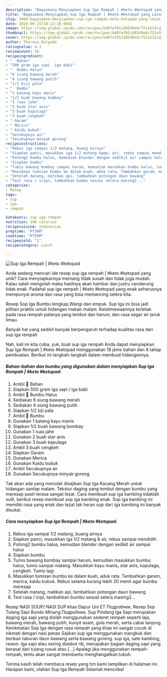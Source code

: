 ```yaml
---
description: "Bagaimana Menyiapkan Sup Iga Rempah | #keto #ketopad yang Lezat"
title: "Bagaimana Menyiapkan Sup Iga Rempah | #keto #ketopad yang Lezat"
slug: 3468-bagaimana-menyiapkan-sup-iga-rempah-keto-ketopad-yang-lezat
date: 2020-09-25T10:12:10.604Z
image: https://img-global.cpcdn.com/recipes/bd8fefb51d8549e0/751x532cq70/sup-iga-rempah-keto-ketopad-foto-resep-utama.jpg
thumbnail: https://img-global.cpcdn.com/recipes/bd8fefb51d8549e0/751x532cq70/sup-iga-rempah-keto-ketopad-foto-resep-utama.jpg
cover: https://img-global.cpcdn.com/recipes/bd8fefb51d8549e0/751x532cq70/sup-iga-rempah-keto-ketopad-foto-resep-utama.jpg
author: Theresa Delgado
ratingvalue: 4.1
reviewcount: 10
recipeingredient:
- "  Bahan"
- "500 gram iga sapi  iga babi"
- "  Bumbu Halus"
- "6 siung bawang merah"
- "4 siung bawang putih"
- "1/2 biji pala"
- "  Bumbu"
- "1 batang kayu manis"
- "1/2 buah bawang bombay"
- "1 ruas jahe"
- "2 buah star anis"
- "3 buah kapulaga"
- "3 buah cengkeh"
- " Garam"
- " Merica"
- " Kaldu bubuk"
- "Secukupnya air"
- "Secukupnya minyak goreng"
recipeinstructions:
- "Rebus iga sampai 1/2 matang, buang airnya"
- "Siapkan panci, masukkan iga 1/2 matang &amp; air, rebus sampai mendidih"
- "Potong2 bumbu halus, kemudian blender dengan sedikit air sampai halus"
- "Siapkan bumbu"
- "Tumis bawang bombay sampai harum, kemudian masukkan bumbu halus, tumis sampai matang. Masukkan kayu manis, star anis, kapulaga, cengkeh. Tumis lagi."
- "Masukkan tumisan bumbu ke dalam kuah, aduk rata. Tambahkan garam, merica, kaldu bubuk. Rebus selama kurang lebih 20 menit agar bumbu meresap"
- "Setelah matang, matikan api, tambahkan potongan daun bawang"
- "Test rasa / icipi, tambahkan bumbu sesuai selera masing2..."
categories:
- Resep
tags:
- sup
- iga
- rempah

katakunci: sup iga rempah 
nutrition: 196 calories
recipecuisine: Indonesian
preptime: "PT34M"
cooktime: "PT58M"
recipeyield: "1"
recipecategory: Lunch

---
```



![Sup Iga Rempah | #keto #ketopad](https://img-global.cpcdn.com/recipes/bd8fefb51d8549e0/751x532cq70/sup-iga-rempah-keto-ketopad-foto-resep-utama.jpg)

Anda sedang mencari ide resep sup iga rempah | #keto #ketopad yang unik? Cara menyiapkannya memang tidak susah dan tidak juga mudah. Kalau salah mengolah maka hasilnya akan hambar dan justru cenderung tidak enak. Padahal sup iga rempah | #keto #ketopad yang enak seharusnya mempunyai aroma dan rasa yang bisa memancing selera kita.

Resep Sop Iga Bumbu lengkap,Wangi dan empuk. Sup Iga ini bisa jadi pilihan praktis untuk hidangan makan malam. Keistimewaannya terletak pada rasa rempah palanya yang lembut dan harum, dan rasa segar air jeruk limau.

Banyak hal yang sedikit banyak berpengaruh terhadap kualitas rasa dari sup iga rempah 

Nah, kali ini kita coba, yuk, buat sup iga rempah  Anda dapat menyiapkan Sup Iga Rempah | #keto #ketopad menggunakan 18 jenis bahan dan 8 tahap pembuatan. Berikut ini langkah-langkah dalam membuat hidangannya.

<!--inarticleads1-->

##### Bahan-bahan dan bumbu yang digunakan dalam menyiapkan Sup Iga Rempah | #keto #ketopad:

1. Ambil  🍃 Bahan
1. Siapkan 500 gram iga sapi / iga babi
1. Ambil  🍃 Bumbu Halus
1. Sediakan 6 siung bawang merah
1. Sediakan 4 siung bawang putih
1. Siapkan 1/2 biji pala
1. Ambil  🍃 Bumbu
1. Gunakan 1 batang kayu manis
1. Siapkan 1/2 buah bawang bombay
1. Gunakan 1 ruas jahe
1. Gunakan 2 buah star anis
1. Gunakan 3 buah kapulaga
1. Ambil 3 buah cengkeh
1. Siapkan  Garam
1. Gunakan  Merica
1. Gunakan  Kaldu bubuk
1. Ambil Secukupnya air
1. Gunakan Secukupnya minyak goreng


Tak akan ada yang menolak disajikan Sup Iga Kacang Merah untuk hidangan santap malam. Tekstur daging yang lembut dengan bumbu yang meresap pasti terasa sangat lezat. Cara membuat sup iga kambing tidaklah sulit, berikut resep membuat sop iga kambing enak. Sop iga kambing ini memiliki rasa yang enak dan lezat tak heran sup dari iga kambing ini banyak disukai. 

<!--inarticleads2-->

##### Cara menyiapkan Sup Iga Rempah | #keto #ketopad:

1. Rebus iga sampai 1/2 matang, buang airnya
1. Siapkan panci, masukkan iga 1/2 matang &amp; air, rebus sampai mendidih
1. Potong2 bumbu halus, kemudian blender dengan sedikit air sampai halus
1. Siapkan bumbu
1. Tumis bawang bombay sampai harum, kemudian masukkan bumbu halus, tumis sampai matang. Masukkan kayu manis, star anis, kapulaga, cengkeh. Tumis lagi.
1. Masukkan tumisan bumbu ke dalam kuah, aduk rata. Tambahkan garam, merica, kaldu bubuk. Rebus selama kurang lebih 20 menit agar bumbu meresap
1. Setelah matang, matikan api, tambahkan potongan daun bawang
1. Test rasa / icipi, tambahkan bumbu sesuai selera masing2...


Resep NASI SOUP/ NASI SUP khas Dapur Uni ET Подробнее. Resep Sop Tulang Sapi Bundo Minang Подробнее. Sup Pindang Iga Sapi merupakan daging iga sapi yang diolah menggunakan sederet rempah seperti laja, bawang merah, bawang putih, kunyit asam, gula merah, serta cabai tanjung. Kenikmatan Sop Iga dengan rasa rempah yang khas ini sangat cocok di nikmati dengan nasi panas Sajikan sup iga menggunakan mangkuk dan berikan taburan daun bawang serta bawang goreng. sup iga, sate kambing, rawon. Iga sapi atau sering disebut rib, merupakan bagian daging sapi yang berasal dari tulang rusuk atau […] Apalagi jika menggunakan rempah-rempah, tentu akan sangat membantu menghangatkan tubuh. 

Terima kasih telah membaca resep yang tim kami tampilkan di halaman ini. Harapan kami, olahan Sup Iga Rempah  Selamat mencoba!
